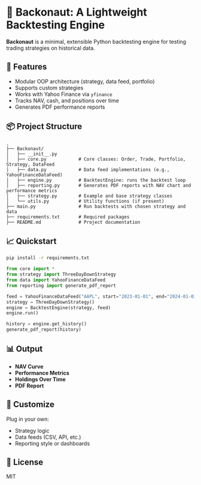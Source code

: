 
# 🧪 Backonaut: A Lightweight Backtesting Engine

**Backonaut** is a minimal, extensible Python backtesting engine for testing trading strategies on historical data.

## 🚀 Features

- Modular OOP architecture (strategy, data feed, portfolio)
- Supports custom strategies
- Works with Yahoo Finance via `yfinance`
- Tracks NAV, cash, and positions over time
- Generates PDF performance reports

## 📦 Project Structure

```
.
├── Backonaut/
│   ├── __init__.py
│   ├── core.py            # Core classes: Order, Trade, Portfolio, Strategy, DataFeed
│   ├── data.py            # Data feed implementations (e.g., YahooFinanceDataFeed)
│   ├── engine.py          # BacktestEngine: runs the backtest loop
│   ├── reporting.py       # Generates PDF reports with NAV chart and performance metrics
│   ├── strategy.py        # Example and base strategy classes
│   └── utils.py           # Utility functions (if present)
├── main.py                # Run backtests with chosen strategy and data
├── requirements.txt       # Required packages
├── README.md              # Project documentation
```

## 📈 Quickstart

```bash
pip install -r requirements.txt
```

```python
from core import *
from strategy import ThreeDayDownStrategy
from data import YahooFinanceDataFeed
from reporting import generate_pdf_report

feed = YahooFinanceDataFeed("AAPL", start="2023-01-01", end="2024-01-01")
strategy = ThreeDayDownStrategy()
engine = BacktestEngine(strategy, feed)
engine.run()

history = engine.get_history()
generate_pdf_report(history)
```

## 📊 Output

- **NAV Curve**
- **Performance Metrics**
- **Holdings Over Time**
- **PDF Report**

## 🧠 Customize

Plug in your own:
- Strategy logic
- Data feeds (CSV, API, etc.)
- Reporting style or dashboards

## 📃 License

MIT
